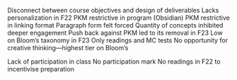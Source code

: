 

Disconnect between course objectives and design of deliverables
Lacks personalization in F22
PKM restrictive in program (Obsidian)
PKM restrictive in linking format 
Paragraph form felt forced
Quantity of concepts inhibited deeper engagement
Push back against PKM led to its removal in F23 
Low on Bloom’s taxonomy in F23
Only readings and MC tests
No opportunity for creative thinking—highest tier on Bloom’s


Lack of participation in class
No participation mark
No readings in F22 to incentivise preparation
